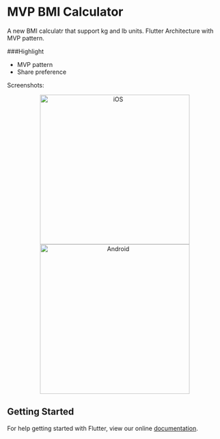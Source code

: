 # MVP BMI Calculator

A new BMI calculatr that support kg and lb units. Flutter Architecture with MVP pattern.

###Highlight 
* MVP pattern
* Share preference

Screenshots: 
<p align="center">
  <img src="https://github.com/liemvo/Flutter_bmi/blob/master/iOS_screen.png" width="350" title="iOS">
  <img src="https://github.com/liemvo/Flutter_bmi/blob/master/Android_screen.png" width="350" alt="Android">
</p>

## Getting Started

For help getting started with Flutter, view our online
[documentation](https://flutter.io/).
